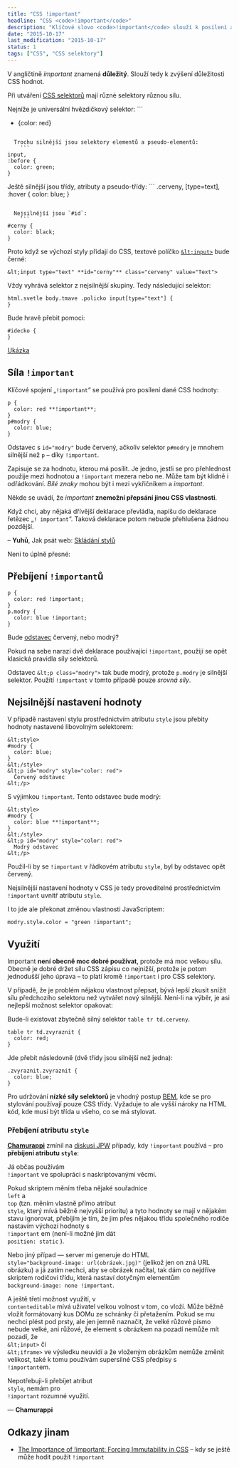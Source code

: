 ```yaml
---
title: "CSS !important"
headline: "CSS <code>!important</code>"
description: "Klíčové slovo <code>!important</code> slouží k posílení a přebíjení CSS vlastností."
date: "2015-10-17"
last_modification: "2015-10-17"
status: 1
tags: ["CSS", "CSS selektory"]
---
```


V angličtině *important* znamená **důležitý**. Slouží tedy k zvýšení důležitosti CSS hodnot.

Při utváření [CSS selektorů](/css-selektory) mají různé selektory různou sílu.

  Nejníže je universální hvězdičkový selektor:
    ```
* {color: red}
```

  Trochu silnější jsou selektory elementů a pseudo-elementů:
    ```
input,
:before {
  color: green;
}
```

  Ještě silnější jsou třídy, atributy a pseudo-třídy:
    ```
.cerveny,
[type=text],
:hover {
  color: blue;
}
```

  Nejsilnější jsou `#id`:
    ```
#cerny {
  color: black;
}
```

Proto když se výchozí styly přidají do CSS, textové políčko [`&lt;input>`](/input) bude černé:

```
&lt;input type="text" **id="cerny"** class="cerveny" value="Text">
```

Vždy vyhrává selektor z nejsilnější skupiny. Tedy následující selektor:

```
html.svetle body.tmave .policko input[type="text"] {
}
```

Bude hravě přebit pomocí:

```
#idecko {
}
```

[Ukázka](http://kod.djpw.cz/bfrb)

## Síla `!important`

Klíčové spojení „`!important`“ se používá pro posílení dané CSS hodnoty:

```
p {
  color: red **!important**;
}
p#modry {
  color: blue;
}
```

Odstavec s `id="modry"` bude červený, ačkoliv selektor `p#modry` je mnohem silnější než `p` – díky `!important`.

Zapisuje se za hodnotu, kterou má posílit. Je jedno, jestli se pro přehlednost použije mezi hodnotou a `!important` mezera nebo ne. Může tam být klidně i odřádkování. *Bílé znaky* mohou být i mezi vykřičníkem a *important*.

Někde se uvádí, že *important* **znemožní přepsání jinou CSS vlastnosti**.

  Když chci, aby nějaká dřívější deklarace převládla, napíšu do deklarace řetězec „`! important`“. Taková deklarace potom nebude přehlušena žádnou pozdější.

  – **Yuhů**, Jak psát web: [Skládání stylů](http://www.jakpsatweb.cz/css/css-tridy-class.html#skladani)

Není to úplně přesné:

## Přebíjení `!important`ů

```
p {
  color: red !important;
}
p.modry {
  color: blue !important;
}
```

Bude [odstavec](/odstavec) červený, nebo modrý?

Pokud na sebe narazí dvě deklarace používající `!important`, použijí se opět klasická pravidla síly selektorů.

Odstavec `&lt;p class="modry">` tak bude modrý, protože `p.modry` je silnější selektor. Použití `!important` v tomto případě pouze *srovná síly*.

## Nejsilnější nastavení hodnoty

V případě nastavení stylu prostřednictvím atributu `style` jsou přebity hodnoty nastavené libovolným selektorem:

```
&lt;style>
#modry {
  color: blue;
}
&lt;/style>
&lt;p id="modry" style="color: red">
  Červený odstavec
&lt;/p>
```

S výjimkou `!important`. Tento odstavec bude modrý:

```
&lt;style>
#modry {
  color: blue **!important**;
}
&lt;/style>
&lt;p id="modry" style="color: red">
  Modrý odstavec
&lt;/p>
```

Použil-li by se `!important` v řádkovém atributu `style`, byl by odstavec opět červený.

Nejsilnější nastavení hodnoty v CSS je tedy proveditelné prostřednictvím  `!important` uvnitř atributu `style`.

I to jde ale překonat změnou vlastnosti JavaScriptem:

```
modry.style.color = "green !important";
```

## Využití

Important **není obecně moc dobré používat**, protože má moc velkou sílu. Obecně je dobré držet sílu CSS zápisu co nejnižší, protože je potom jednodušší jeho úprava – to platí kromě `!important` i pro CSS selektory.

V případě, že je problém nějakou vlastnost přepsat, bývá lepší zkusit snížit sílu předchozího selektoru než vytvářet nový silnější. Není-li na výběr, je asi nejlepší možnost selektor opakovat:

Bude-li existovat zbytečně silný selektor `table tr td.cerveny`.

```
table tr td.zvyraznit {
  color: red;
}
```

Jde přebít následovně (dvě třídy jsou silnější než jedna):

```
.zvyraznit.zvyraznit {
  color: blue;
}
```

Pro udržování **nízké síly selektorů** je vhodný postup [BEM](/bem), kde se pro stylování používají pouze CSS třídy. Vyžaduje to ale vyšší nároky na HTML kód, kde musí být třída u všeho, co se má stylovat.

### Přebíjení atributu `style`

[**Chamurappi**](http://webylon.info) zmínil na [diskusi JPW](http://diskuse.jakpsatweb.cz/?action=vthread&amp;forum=7&amp;topic=156043#13) případy, kdy `!important` používá – pro **přebíjení atributu `style`**:

Já občas používám    
  `!important`   ve spolupráci s naskriptovanými věcmi. 

  Pokud skriptem měním třeba nějaké souřadnice    
  `left`   a    
  `top`   (tzn. měním vlastně přímo atribut    
  `style`, který mívá běžně nejvyšší prioritu) a tyto hodnoty se mají v nějakém stavu ignorovat, přebíjím je tím, že jim přes nějakou třídu společného rodiče nastavím výchozí hodnoty s    
  `!important`  em (není-li možné jim dát    
  `position: static`  ). 

  Nebo jiný případ — server mi generuje do HTML    
  `style="background-image: url(obrázek.jpg)"`   (jelikož jen on zná URL obrázku) a já zatím nechci, aby se obrázek načítal, tak dám co nejdříve skriptem rodičovi třídu, která nastaví dotyčným elementům    
  `background-image: none !important`. 

  A ještě třetí možnost využití, v    
  `contenteditable`   mívá uživatel velkou volnost v tom, co vloží. Může běžně vložit formátovaný kus DOMu ze schránky či přetažením. Pokud se mu nechci plést pod prsty, ale jen jemně naznačit, že velké růžové písmo nebude velké, ani růžové, že element s obrázkem na pozadí nemůže mít pozadí, že    
  `&lt;input>`   či    
  `&lt;iframe>`   ve výsledku neuvidí a že vloženým obrázkům nemůže změnit velikost, také k tomu používám supersilné CSS předpisy s    
  `!important`em. 

  Nepotřebuji-li přebíjet atribut    
  `style`, nemám pro    
  `!important` rozumné využití.      

  — **Chamurappi**

## Odkazy jinam

  - [The Importance of !important: Forcing Immutability in CSS](http://csswizardry.com/2016/05/the-importance-of-important/) – kdy se ještě může hodit použít `!important`